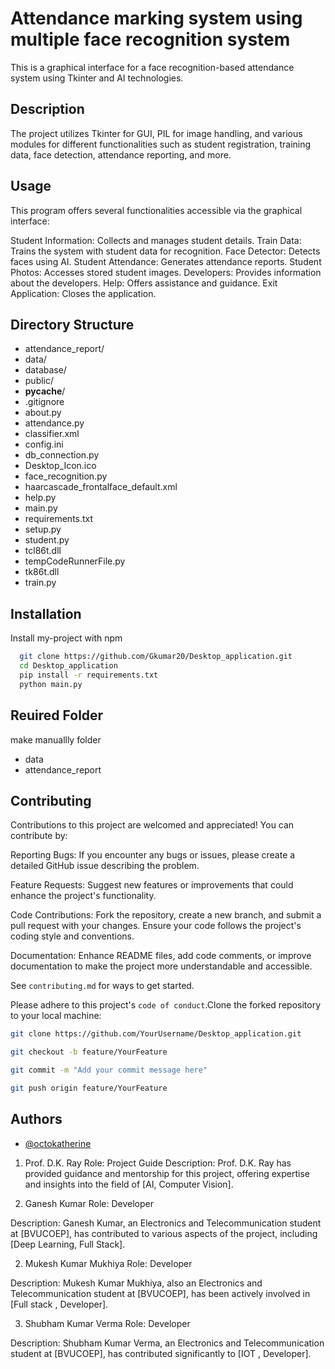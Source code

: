 
# Attendance marking system using multiple face recognition system
This is a graphical interface for a face recognition-based attendance system using Tkinter and AI technologies.



## Description

The project utilizes Tkinter for GUI, PIL for image handling, and various modules for different functionalities such as student registration, training data, face detection, attendance reporting, and more.
## Usage
This program offers several functionalities accessible via the graphical interface:

Student Information: Collects and manages student details.
Train Data: Trains the system with student data for recognition.
Face Detector: Detects faces using AI.
Student Attendance: Generates attendance reports.
Student Photos: Accesses stored student images.
Developers: Provides information about the developers.
Help: Offers assistance and guidance.
Exit Application: Closes the application.
## Directory Structure
- attendance_report/
- data/
- database/
- public/
- __pycache__/
- .gitignore
- about.py
- attendance.py
- classifier.xml
- config.ini
- db_connection.py
- Desktop_Icon.ico
- face_recognition.py
- haarcascade_frontalface_default.xml
- help.py
- main.py
- requirements.txt
- setup.py
- student.py
- tcl86t.dll
- tempCodeRunnerFile.py
- tk86t.dll
- train.py

## Installation

Install my-project with npm

```bash
  git clone https://github.com/Gkumar20/Desktop_application.git
  cd Desktop_application
  pip install -r requirements.txt
  python main.py

```

## Reuired Folder 
make manuallly folder 
- data
- attendance_report
    
## Contributing

Contributions to this project are welcomed and appreciated! You can contribute by:

Reporting Bugs: If you encounter any bugs or issues, please create a detailed GitHub issue describing the problem.

Feature Requests: Suggest new features or improvements that could enhance the project's functionality.

Code Contributions: Fork the repository, create a new branch, and submit a pull request with your changes. Ensure your code follows the project's coding style and conventions.

Documentation: Enhance README files, add code comments, or improve documentation to make the project more understandable and accessible.

See `contributing.md` for ways to get started.

Please adhere to this project's `code of conduct`.Clone the forked repository to your local machine:
```bash
git clone https://github.com/YourUsername/Desktop_application.git

git checkout -b feature/YourFeature

git commit -m "Add your commit message here"

git push origin feature/YourFeature


```


## Authors

- [@octokatherine](https://www.github.com/octokatherine)

1. Prof. D.K. Ray
Role: Project Guide
Description: Prof. D.K. Ray has provided guidance and mentorship for this project, offering expertise and insights into the field of [AI, Computer Vision].

2. Ganesh Kumar
Role: Developer

Description: Ganesh Kumar, an Electronics and Telecommunication student at [BVUCOEP], has contributed to various aspects of the project, including [Deep Learning, Full Stack].

2. Mukesh Kumar Mukhiya
Role: Developer

Description: Mukesh Kumar Mukhiya, also an Electronics and Telecommunication student at [BVUCOEP], has been actively involved in [Full stack , Developer].

3. Shubham Kumar Verma
Role: Developer

Description: Shubham Kumar Verma, an Electronics and Telecommunication student at [BVUCOEP], has contributed significantly to [IOT , Developer].
